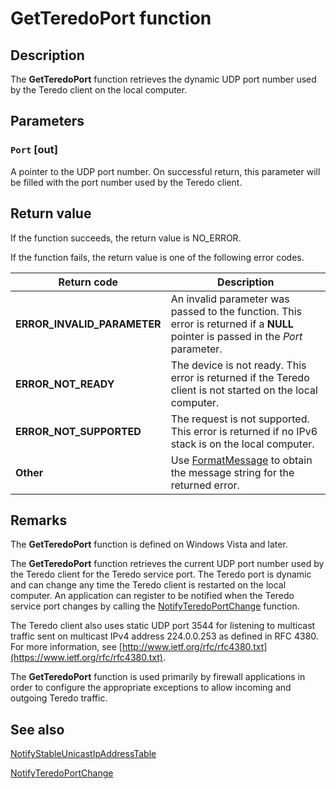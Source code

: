 # GetTeredoPort function

## Description

The
**GetTeredoPort** function retrieves the dynamic UDP port number used by the Teredo client on the local computer.

## Parameters

### `Port` [out]

A pointer to the UDP port number. On successful return, this parameter will be filled with the port number used by the Teredo client.

## Return value

If the function succeeds, the return value is NO_ERROR.

If the function fails, the return value is one of the following error codes.

| Return code | Description |
| --- | --- |
| **ERROR_INVALID_PARAMETER** | An invalid parameter was passed to the function. This error is returned if a **NULL** pointer is passed in the *Port* parameter. |
| **ERROR_NOT_READY** | The device is not ready. This error is returned if the Teredo client is not started on the local computer. |
| **ERROR_NOT_SUPPORTED** | The request is not supported. This error is returned if no IPv6 stack is on the local computer. |
| **Other** | Use [FormatMessage](https://learn.microsoft.com/windows/desktop/api/winbase/nf-winbase-formatmessage) to obtain the message string for the returned error. |

## Remarks

The **GetTeredoPort** function is defined on Windows Vista and later.

The **GetTeredoPort** function retrieves the current UDP port number used by the Teredo client for the Teredo service port. The Teredo port is dynamic and can change any time the Teredo client is restarted on the local computer. An application can register to be notified when the Teredo service port changes by calling the [NotifyTeredoPortChange](https://learn.microsoft.com/windows/desktop/api/netioapi/nf-netioapi-notifyteredoportchange) function.

The Teredo client also uses static UDP port 3544 for listening to multicast traffic sent on multicast IPv4 address 224.0.0.253 as defined in RFC 4380. For more information, see [http://www.ietf.org/rfc/rfc4380.txt](https://www.ietf.org/rfc/rfc4380.txt).

The **GetTeredoPort** function is used primarily by firewall applications in order to configure the appropriate exceptions to allow incoming and outgoing Teredo traffic.

## See also

[NotifyStableUnicastIpAddressTable](https://learn.microsoft.com/windows/desktop/api/netioapi/nf-netioapi-notifystableunicastipaddresstable)

[NotifyTeredoPortChange](https://learn.microsoft.com/windows/desktop/api/netioapi/nf-netioapi-notifyteredoportchange)